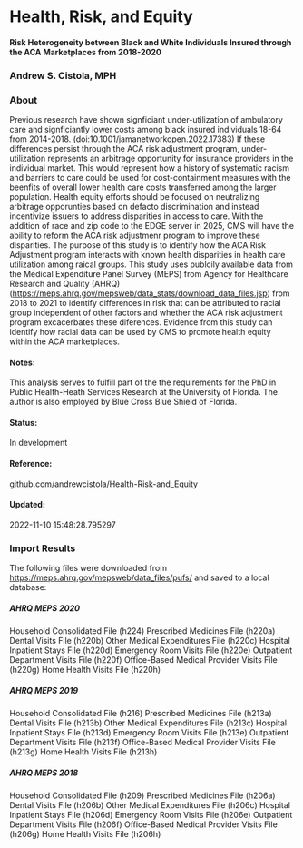 # Health, Risk, and Equity
#### Risk Heterogeneity between Black and White Individuals Insured through the ACA Marketplaces from 2018-2020
### Andrew S. Cistola, MPH

### About
Previous research have shown signficiant under-utilization of ambulatory care and signficiantly lower costs among black insured individuals 18-64 from 2014-2018. (doi:10.1001/jamanetworkopen.2022.17383) If these differences persist through the ACA risk adjustment program, under-utilization represents an arbitrage opportunity for insurance providers in the individual market. This would represent how a history of systematic racism and barriers to care could be used for cost-containment measures with the beenfits of overall lower health care costs transferred among the larger population. Health equity efforts should be focused on neutralizing arbitrage opporunties based on defacto discrimination and instead incentivize issuers to address disparities in access to care. With the addition of race and zip code to the EDGE server in 2025, CMS will have the ability to reform the ACA risk adjustmenr program to improve these disparities. The purpose of this study is to identify how the ACA Risk Adjustment program interacts with known health disparities in health care utilization among raical groups. This study uses publcily available data from the Medical Expenditure Panel Survey (MEPS) from Agency for Healthcare Research and Quality (AHRQ) (https://meps.ahrq.gov/mepsweb/data_stats/download_data_files.jsp) from 2018 to 2021 to identify differences in risk that can be attributed to racial group independent of other factors and whether the ACA risk adjustment program excacerbates these diferences. Evidence from this study can identify how racial data can be used by CMS to promote health equity within the ACA marketplaces.

#### Notes:
This analysis serves to fulfill part of the the requirements for the PhD in Public Health-Heath Services Research at the University of Florida. The author is also employed by Blue Cross Blue Shield of Florida.

#### Status: 
In development

#### Reference: 
github.com/andrewcistola/Health-Risk-and_Equity

#### Updated:
2022-11-10 15:48:28.795297

### Import Results
The following files were downloaded from https://meps.ahrq.gov/mepsweb/data_files/pufs/ and saved to a local database:

##### AHRQ MEPS 2020
Household Consolidated File (h224)
Prescribed Medicines File (h220a)
Dental Visits File (h220b)
Other Medical Expenditures File (h220c)
Hospital Inpatient Stays File (h220d)
Emergency Room Visits File (h220e)
Outpatient Department Visits File (h220f)
Office-Based Medical Provider Visits File (h220g)
Home Health Visits File (h220h)

##### AHRQ MEPS 2019
Household Consolidated File (h216)
Prescribed Medicines File (h213a)
Dental Visits File (h213b)
Other Medical Expenditures File (h213c)
Hospital Inpatient Stays File (h213d)
Emergency Room Visits File (h213e)
Outpatient Department Visits File (h213f)
Office-Based Medical Provider Visits File (h213g)
Home Health Visits File (h213h)

##### AHRQ MEPS 2018
Household Consolidated File (h209)
Prescribed Medicines File (h206a)
Dental Visits File (h206b)
Other Medical Expenditures File (h206c)
Hospital Inpatient Stays File (h206d)
Emergency Room Visits File (h206e)
Outpatient Department Visits File (h206f)
Office-Based Medical Provider Visits File (h206g)
Home Health Visits File (h206h)

